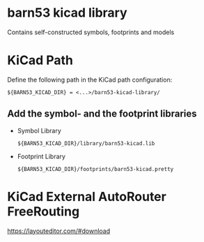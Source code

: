 # barn53 kicad library
Contains self-constructed symbols, footprints and models

# KiCad Path

Define the following path in the KiCad path configuration:

```${BARN53_KICAD_DIR} = <...>/barn53-kicad-library/```

## Add the symbol- and the footprint libraries

- Symbol Library

    ```${BARN53_KICAD_DIR}/library/barn53-kicad.lib```

- Footprint Library

    ```${BARN53_KICAD_DIR}/footprints/barn53-kicad.pretty```

# KiCad External AutoRouter FreeRouting

https://layouteditor.com/#download

